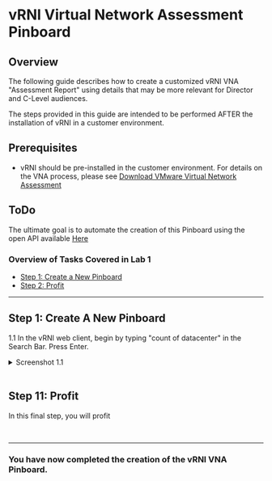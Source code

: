 # vRNI Virtual Network Assessment Pinboard

## Overview

The following guide describes how to create a customized vRNI VNA "Assessment Report" using details that may be more relevant for Director and C-Level audiences.

The steps provided in this guide are intended to be performed AFTER the installation of vRNI in a customer environment.

## Prerequisites

- vRNI should be pre-installed in the customer environment. For details on the VNA process, please see [Download VMware Virtual Network Assessment](https://my.vmware.com/web/vmware/evalcenter?p=virtual-network-assessment)


## ToDo

The ultimate goal is to automate the creation of this Pinboard using the open API available [Here](https://code.vmware.com/apis/557/vrni)

### Overview of Tasks Covered in Lab 1

- [Step 1:  Create a New Pinboard](#step-1--create-a-new-pinboard)
- [Step 2:  Profit](#step-11-profit)


-----------------------

## Step 1:  Create A New Pinboard

1.1 In the vRNI web client, begin by typing "count of datacenter" in the Search Bar. Press Enter.

<Details><Summary>Screenshot 1.1</Summary>
<img src="Images/2018-10-16-23-43-44.png">
</Details>
<br/>


## Step 11: Profit

In this final step, you will profit

<br>

------------------


### You have now completed the creation of the vRNI VNA Pinboard. 
